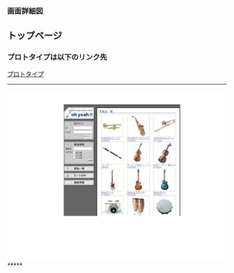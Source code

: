 ### 画面詳細図
## トップページ
### プロトタイプは以下のリンク先
[プロトタイプ](https://www.figma.com/file/t48JvlBlp7fZnCLZMDkL6G/Untitled?node-id=4%3A2)
*****
<img src="../img/toppage.png" width="500">
*****
